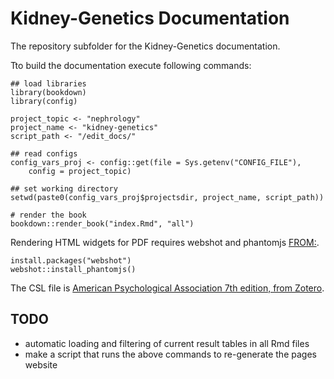 # Kidney-Genetics Documentation

The repository subfolder for the Kidney-Genetics documentation.

Tto build the documentation execute following commands:

```
## load libraries
library(bookdown)
library(config)

project_topic <- "nephrology"
project_name <- "kidney-genetics"
script_path <- "/edit_docs/"

## read configs
config_vars_proj <- config::get(file = Sys.getenv("CONFIG_FILE"),
    config = project_topic)

## set working directory
setwd(paste0(config_vars_proj$projectsdir, project_name, script_path))

# render the book
bookdown::render_book("index.Rmd", "all")
```

Rendering HTML widgets for PDF requires webshot and phantomjs [FROM:](https://bookdown.org/yihui/bookdown/html-widgets.html).
```
install.packages("webshot")
webshot::install_phantomjs()
```

The CSL file is [American Psychological Association 7th edition, from Zotero](https://www.zotero.org/styles/apa).

## TODO
- automatic loading and filtering of current result tables in all Rmd files
- make a script that runs the above commands to re-generate the pages website